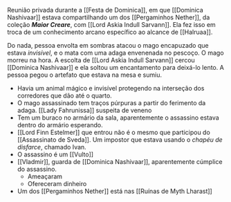 Reunião privada durante a [[Festa de Dominica]], em que [[Dominica Nashivaar]] estava compartilhando um dos [[Pergaminhos Nether]], da coleção ***Maior Creare***, com [[Lord Askia Indull Sarvann]]. Ela fez isso em troca de um conhecimento arcano específico ao alcance de [[Halruaa]].

Do nada, pessoa envolta em sombras atacou o mago encapuzado que estava _invisível_, e o mata com uma adaga envenenada no pescoço. O mago morreu na hora. A escolta de [[Lord Askia Indull Sarvann]] cercou [[Dominica Nashivaar]] e ela soltou um encantamento para deixá-lo lento. A pessoa pegou o artefato que estava na mesa e sumiu.

- Havia um animal mágico e invisível protegendo na interseção dos corredores que dão até o quarto.
- O mago assassinado tem traços púrpuras a partir do ferimento da adaga. [[Lady Fahrunissa]] suspeita de veneno
- Tem um buraco no armário da sala, aparentemente o assassino estava dentro do armário esperando.
- [[Lord Finn Estelmer]] que entrou não é o mesmo que participou do [[Assassinato de Sveda]]. Um impostor que estava usando o _chapéu de disfarce_, chamado Ivan.
- O assassino é um [[Vulto]]
- [[Vladmir]], guarda de [[Dominica Nashivaar]], aparentemente cúmplice do assassino.
	- Ameaçaram
	- Ofereceram dinheiro
- Um dos [[Pergaminhos Nether]] está nas [[Ruínas de Myth Lharast]]